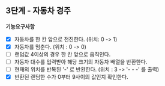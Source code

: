 ## 3단계 - 자동차 경주

**기능요구사항**

- [x]  자동차를 한 칸 앞으로 전진한다. (위치: 0 -> 1)
- [x]  자동차를 멈춘다. (위치 : 0 -> 0)
- [ ]  랜덤값 4이상의 경우 한 칸 앞으로 움직인다.
- [ ]  자동차 대수를 입력받아 해당 크기의 자동차 배열을 반환한다.
- [ ]  현재의 위치를 반복된 '-' 로 반환한다. (위치 : 3 -> '- - -' 를 출력)
- [x]  반환된 랜덤한 수가 0부터 9사이의 값인지 확인한다.
